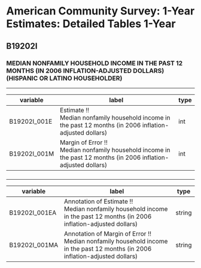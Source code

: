 # American Community Survey: 1-Year Estimates: Detailed Tables 1-Year

## B19202I

### MEDIAN NONFAMILY HOUSEHOLD INCOME IN THE PAST 12 MONTHS (IN 2006 INFLATION-ADJUSTED DOLLARS) (HISPANIC OR LATINO HOUSEHOLDER)

___

| variable | label | type |
| ----- | ----- | ----- |
| B19202I_001E | Estimate !!<br>Median nonfamily household income in the past 12 months (in 2006 inflation-adjusted dollars) | int |
| B19202I_001M | Margin of Error !!<br>Median nonfamily household income in the past 12 months (in 2006 inflation-adjusted dollars) | int |
### 

___

| variable | label | type |
| ----- | ----- | ----- |
| B19202I_001EA | Annotation of Estimate !!<br>Median nonfamily household income in the past 12 months (in 2006 inflation-adjusted dollars) | string |
| B19202I_001MA | Annotation of Margin of Error !!<br>Median nonfamily household income in the past 12 months (in 2006 inflation-adjusted dollars) | string |

